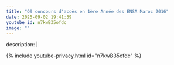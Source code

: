 ```yaml
---
title: "Q9 concours d'accès en 1ère Année des ENSA Maroc 2016"
date: 2025-09-02 19:41:59 
youtube_id: n7kwB35ofdc
image: ""
---
```

description: |
  
{% include youtube-privacy.html id="n7kwB35ofdc" %}
